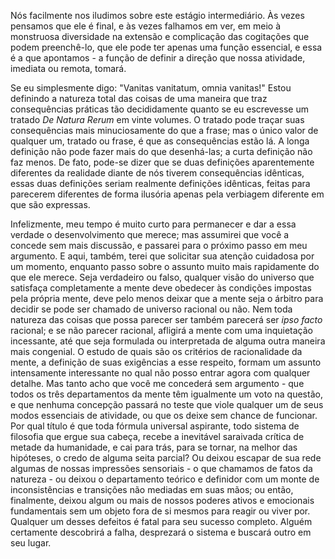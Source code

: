 Nós facilmente nos iludimos sobre este estágio intermediário. Às vezes pensamos que ele é final, e às vezes falhamos em ver, em meio à monstruosa diversidade na extensão e complicação das cogitações que podem preenchê-lo, que ele pode ter apenas uma função essencial, e essa é a que apontamos - a função de definir a direção que nossa atividade, imediata ou remota, tomará.

Se eu simplesmente digo: "Vanitas vanitatum, omnia vanitas!" Estou definindo a natureza total das coisas de uma maneira que traz consequências práticas tão decididamente quanto se eu escrevesse um tratado _De Natura Rerum_ em vinte volumes. O tratado pode traçar suas consequências mais minuciosamente do que a frase; mas o único valor de qualquer um, tratado ou frase, é que as consequências estão lá. A longa definição não pode fazer mais do que desenhá-las; a curta definição não faz menos. De fato, pode-se dizer que se duas definições aparentemente diferentes da realidade diante de nós tiverem consequências idênticas, essas duas definições seriam realmente definições idênticas, feitas para parecerem diferentes de forma ilusória apenas pela verbiagem diferente em que são expressas.

Infelizmente, meu tempo é muito curto para permanecer e dar a essa verdade o desenvolvimento que merece; mas assumirei que você a concede sem mais discussão, e passarei para o próximo passo em meu argumento. E aqui, também, terei que solicitar sua atenção cuidadosa por um momento, enquanto passo sobre o assunto muito mais rapidamente do que ele merece. Seja verdadeiro ou falso, qualquer visão do universo que satisfaça completamente a mente deve obedecer às condições impostas pela própria mente, deve pelo menos deixar que a mente seja o árbitro para decidir se pode ser chamado de universo racional ou não. Nem toda natureza das coisas que possa parecer ser também parecerá ser _ipso facto_ racional; e se não parecer racional, afligirá a mente com uma inquietação incessante, até que seja formulada ou interpretada de alguma outra maneira mais congenial. O estudo de quais são os critérios de racionalidade da mente, a definição de suas exigências a esse respeito, formam um assunto intensamente interessante no qual não posso entrar agora com qualquer detalhe. Mas tanto acho que você me concederá sem argumento - que todos os três departamentos da mente têm igualmente um voto na questão, e que nenhuma concepção passará no teste que viole qualquer um de seus modos essenciais de atividade, ou que os deixe sem chance de funcionar. Por qual título é que toda fórmula universal aspirante, todo sistema de filosofia que ergue sua cabeça, recebe a inevitável saraivada crítica de metade da humanidade, e cai para trás, para se tornar, na melhor das hipóteses, o credo de alguma seita parcial? Ou deixou escapar de sua rede algumas de nossas impressões sensoriais - o que chamamos de fatos da natureza - ou deixou o departamento teórico e definidor com um monte de inconsistências e transições não mediadas em suas mãos; ou então, finalmente, deixou algum ou mais de nossos poderes ativos e emocionais fundamentais sem um objeto fora de si mesmos para reagir ou viver por. Qualquer um desses defeitos é fatal para seu sucesso completo. Alguém certamente descobrirá a falha, desprezará o sistema e buscará outro em seu lugar.